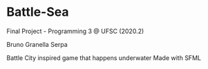 # Battle-Sea

Final Project - Programming 3 @ UFSC (2020.2)

Bruno Granella Serpa

Battle City inspired game that happens underwater
Made with SFML
